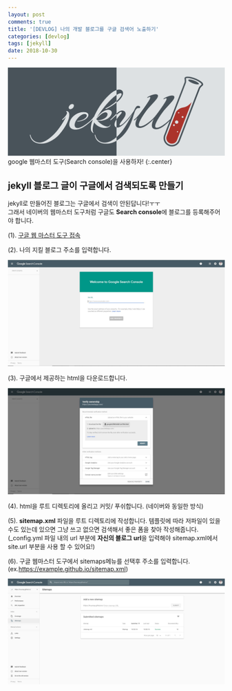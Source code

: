 ```yaml
---
layout: post
comments: true
title: '[DEVLOG] 나의 개발 블로그를 구글 검색어 노출하기'
categories: [devlog]
tags: [jekyll]
date: 2018-10-30
---
```

![headerimg](/assets/img/subcate/jekyll-head.png)
google 웹마스터 도구(Search console)을 사용하자!
{:.center}

## jekyll 블로그 글이 구글에서 검색되도록 만들기

jekyll로 만들어진 블로그는 구글에서 검색이 안된답니다!ㅜㅜ<br>
그래서 네이버의 웹마스터 도구처럼 구글도 **Search console**에 블로그를 등록해주어야 합니다.

(1). [구글 웹 마스터 도구 접속](https://search.google.com/search-console/about?hl=ko&utm_source=wmx&utm_medium=wmx-welcome)

(2). 나의 지킬 블로그 주소를 입력합니다.

![image](/assets/img/post/jekyll-googleSearch/0.png)

(3). 구글에서 제공하는 html을 다운로드합니다.

![image](/assets/img/post/jekyll-googleSearch/1.png)

(4). html을 루트 디렉토리에 올리고 커밋/ 푸쉬합니다. (네이버와 동일한 방식)

(5). **sitemap.xml** 파일을 루트 디렉토리에 작성합니다. 템플릿에 따라 저파일이 있을 수도 있는데 있으면 그냥 쓰고 없으면 검색해서 좋은 폼을 찾아 작성해줍니다.<br>
(_config.yml 파일 내의 url 부분에 **자신의 블로그 url**을 입력해야 sitemap.xml에서 site.url 부분을 사용 할 수 있어요!)

(6). 구글 웹마스터 도구에서 sitemaps메뉴를 선택후 주소를 입력합니다. (ex.https://example.github.io/sitemap.xml)

![image](/assets/img/post/jekyll-googleSearch/3.png)

